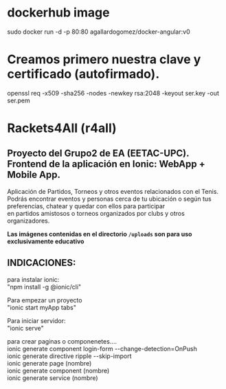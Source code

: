 # dockerhub image
sudo docker run -d -p 80:80 agallardogomez/docker-angular:v0
# Creamos primero nuestra clave y certificado (autofirmado).

openssl req -x509 -sha256 -nodes -newkey rsa:2048 -keyout ser.key -out ser.pem

# Rackets4All (r4all)  
  
## Proyecto del Grupo2 de EA (EETAC-UPC). Frontend de la aplicación en Ionic: WebApp + Mobile App.  
Aplicación de Partidos, Torneos y otros eventos relacionados con el Tenis.  
Podrás encontrar eventos y personas cerca de tu ubicación o según tus preferencias, chatear y quedar con ellos para participar   
en partidos amistosos o torneos organizados por clubs y otros organizadores. 

**Las imágenes contenidas en el directorio `/uploads` son para uso exclusivamente educativo**  
  
## INDICACIONES:  
para instalar ionic:  
"npm install -g @ionic/cli"  
  
Para empezar un proyecto  
"ionic start myApp tabs"  
  
Para iniciar servidor:  
"ionic serve"  
  
para crear paginas o componenetes....  
ionic generate component login-form --change-detection=OnPush  
ionic generate directive ripple --skip-import  
ionic generate page (nombre)  
ionic generate component (nombre)  
ionic generate service (nombre)  

